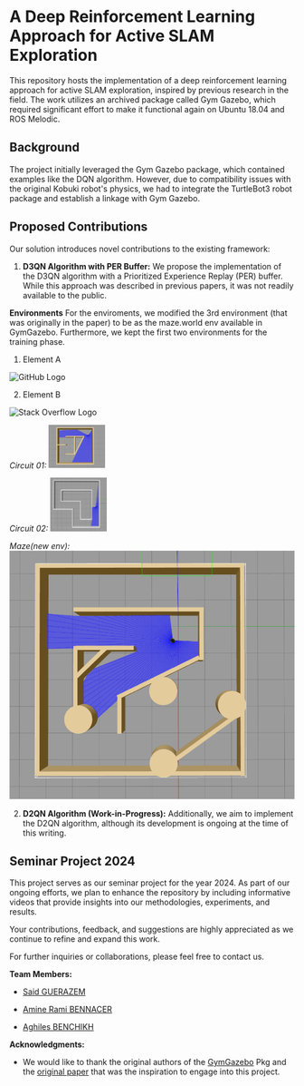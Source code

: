 # A Deep Reinforcement Learning Approach for Active SLAM Exploration

This repository hosts the implementation of a deep reinforcement learning approach for active SLAM exploration, inspired by previous research in the field. The work utilizes an archived package called Gym Gazebo, which required significant effort to make it functional again on Ubuntu 18.04 and ROS Melodic.

## Background

The project initially leveraged the Gym Gazebo package, which contained examples like the DQN algorithm. However, due to compatibility issues with the original Kobuki robot's physics, we had to integrate the TurtleBot3 robot package and establish a linkage with Gym Gazebo.

## Proposed Contributions

Our solution introduces novel contributions to the existing framework:

1. **D3QN Algorithm with PER Buffer:**
   We propose the implementation of the D3QN algorithm with a Prioritized Experience Replay (PER) buffer. While this approach was described in previous papers, it was not readily available to the public.

**Environments**
For the enviroments, we modified the 3rd environment (that was originally in the paper) to be as the maze.world env available in GymGazebo. Furthermore, we kept the first two environments for the training phase.
1. Element A
<img src="https://github.githubassets.com/images/modules/logos_page/GitHub-Mark.png" alt="GitHub Logo" width="100"/>

2. Element B
<img src="https://cdn.sstatic.net/Sites/stackoverflow/Img/favicon.ico" alt="Stack Overflow Logo" width="100"/>

*Circuit 01:*
<img src="images/circuit.png" alt="GitHub Logo" width="100"/>

*Circuit 02:*
<img src="images/circuit2.png" alt="GitHub Logo" width="100"/>

*Maze(new env):*
![Alt Text](images/maze.png)

2. **D2QN Algorithm (Work-in-Progress):**
   Additionally, we aim to implement the D2QN algorithm, although its development is ongoing at the time of this writing.

## Seminar Project 2024

This project serves as our seminar project for the year 2024. As part of our ongoing efforts, we plan to enhance the repository by including informative videos that provide insights into our methodologies, experiments, and results.

Your contributions, feedback, and suggestions are highly appreciated as we continue to refine and expand this work.

For further inquiries or collaborations, please feel free to contact us.



**Team Members:**
- [Said GUERAZEM](https://www.linkedin.com/in/said-guerazem/)

- [Amine Rami BENNACER](https://www.linkedin.com/in/amine-rami-bennacer/)

- [Aghiles BENCHIKH](https://www.linkedin.com/in/aghiles-benchikh/)

**Acknowledgments:**
- We would like to thank the original authors of the [GymGazebo](https://github.com/erlerobot/gym-gazebo) Pkg and the [original paper](https://www.mdpi.com/2076-3417/10/23/8386?type=check_update&version=2) that was the inspiration to engage into this project.


